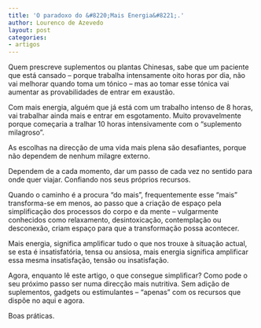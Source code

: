 ```yaml
---
title: 'O paradoxo do &#8220;Mais Energia&#8221;.'
author: Lourenco de Azevedo
layout: post
categories:
- artigos
---
```

Quem prescreve suplementos ou plantas Chinesas, sabe que um paciente que está cansado &#8211; porque trabalha intensamente oito horas por dia, não vai melhorar quando toma um tónico &#8211; mas ao tomar esse tónica vai aumentar as provabilidades de entrar em exaustão.

Com mais energia, alguém que já está com um trabalho intenso de 8 horas, vai trabalhar ainda mais e entrar em esgotamento. Muito provavelmente porque começaria a tralhar 10 horas intensivamente com o “suplemento milagroso”.

As escolhas na direcção de uma vida mais plena são desafiantes, porque não dependem de nenhum milagre externo.

Dependem de a cada momento, dar um passo de cada vez no sentido para onde quer viajar. Confiando nos seus próprios recursos.

Quando o caminho é a procura “do mais”, frequentemente esse “mais” transforma-se em menos, ao passo que a criação de espaço pela simplificação dos processos do corpo e da mente &#8211; vulgarmente conhecidos como relaxamento, desintoxicação, contemplação ou desconexão, criam espaço para que a transformação possa acontecer.

Mais energia, significa amplificar tudo o que nos trouxe à situação actual, se esta é insatisfatória, tensa ou ansiosa, mais energia significa amplificar essa mesma insatisfação, tensão ou insatisfação.

Agora, enquanto lê este artigo, o que consegue simplificar? Como pode o seu próximo passo ser numa direcção mais nutritiva. Sem adição de suplementos, gadgets ou estimulantes &#8211; “apenas” com os recursos que dispõe no aqui e agora.

Boas práticas.
